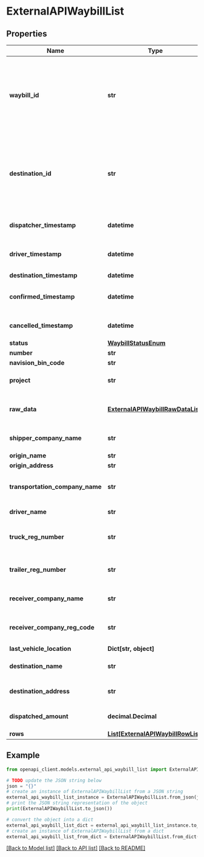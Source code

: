 # ExternalAPIWaybillList


## Properties

Name | Type | Description | Notes
------------ | ------------- | ------------- | -------------
**waybill_id** | **str** | The external ID of the waybill. Usually &#x60;null&#x60; if waybill was created in Waybiller UI and not over Waybiller External API. | [readonly] 
**destination_id** | **str** | The external ID of the destination. Usually &#x60;null&#x60; if waybill was created in Waybiller UI and not over Waybiller External API. | [readonly] 
**dispatcher_timestamp** | **datetime** | Waybill creation timestamp | [readonly] 
**driver_timestamp** | **datetime** | Timestamp when driver started driving | [readonly] 
**destination_timestamp** | **datetime** |  | [readonly] 
**confirmed_timestamp** | **datetime** | Time of confirmation in the destination | [readonly] 
**cancelled_timestamp** | **datetime** | Time of waybill cancelling | [readonly] 
**status** | [**WaybillStatusEnum**](WaybillStatusEnum.md) |  | [readonly] 
**number** | **str** |  | [readonly] 
**navision_bin_code** | **str** | Bin code. | [readonly] 
**project** | **str** | Project code in your system. | [readonly] 
**raw_data** | [**ExternalAPIWaybillRawDataList**](ExternalAPIWaybillRawDataList.md) | The IDs of the Waybiller internal objects | [readonly] 
**shipper_company_name** | **str** | The name of the shipper company. | [readonly] 
**origin_name** | **str** |  | [readonly] 
**origin_address** | **str** |  | [readonly] 
**transportation_company_name** | **str** | The name of the transportation company. | [readonly] 
**driver_name** | **str** | The name of the driver. | [readonly] 
**truck_reg_number** | **str** | The registration number of the vehicle. | [readonly] 
**trailer_reg_number** | **str** | The registration number of the trailer. | [readonly] 
**receiver_company_name** | **str** | The name of the receiving company. | [readonly] 
**receiver_company_reg_code** | **str** | The registry code of the receiving company. | [readonly] 
**last_vehicle_location** | **Dict[str, object]** |  | [readonly] 
**destination_name** | **str** | The name of the destination. | [readonly] 
**destination_address** | **str** | The address of the destination. | [readonly] 
**dispatched_amount** | **decimal.Decimal** | The total dispatched amount. | [readonly] 
**rows** | [**List[ExternalAPIWaybillRowList]**](ExternalAPIWaybillRowList.md) | Waybill rows. | [readonly] 

## Example

```python
from openapi_client.models.external_api_waybill_list import ExternalAPIWaybillList

# TODO update the JSON string below
json = "{}"
# create an instance of ExternalAPIWaybillList from a JSON string
external_api_waybill_list_instance = ExternalAPIWaybillList.from_json(json)
# print the JSON string representation of the object
print(ExternalAPIWaybillList.to_json())

# convert the object into a dict
external_api_waybill_list_dict = external_api_waybill_list_instance.to_dict()
# create an instance of ExternalAPIWaybillList from a dict
external_api_waybill_list_from_dict = ExternalAPIWaybillList.from_dict(external_api_waybill_list_dict)
```
[[Back to Model list]](../README.md#documentation-for-models) [[Back to API list]](../README.md#documentation-for-api-endpoints) [[Back to README]](../README.md)


